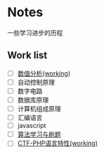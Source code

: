 # Notes
一些学习进步的历程

## Work list
- [ ] [数值分析(working)](./数值分析/note.md)
- [ ] 自动控制原理
- [ ] 数字电路
- [ ] 数据库原理
- [ ] 计算机组成原理
- [ ] 汇编语言
- [ ] javascript
- [ ] [算法学习与刷题](./算法)
- [ ] [CTF-PHP语言特性(working)](网络安全/web/../CTF/web/PHP特性.md)